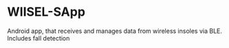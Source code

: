 # WIISEL-SApp
Android app, that receives and manages data from wireless insoles via BLE. Includes fall detection
